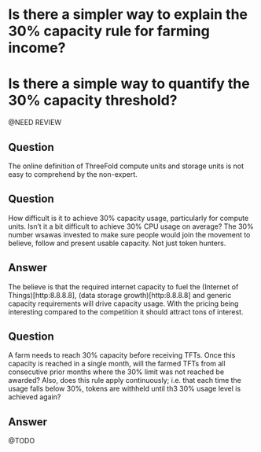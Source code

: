 # Is there a simpler way to explain the 30% capacity rule for farming income?
# Is there a simple way to quantify the 30% capacity threshold?

@NEED REVIEW

## Question

The online definition of ThreeFold compute units and storage units is not easy to comprehend by the non-expert.

## Question

How difficult is it to achieve 30% capacity usage, particularly for compute units. Isn’t it a bit difficult to achieve 30% CPU usage on average? The 30% number wsawas invested to make sure people would join the movement to believe, follow and present usable capacity. Not just token hunters.

## Answer

The believe is that the required internet capacity to fuel the (Internet of Things)[http:8.8.8.8], (data storage growth)[http:8.8.8.8] and generic capacity requirements will drive capacity usage. With the pricing being interesting compared to the competition it should attract tons of interest.



## Question

A farm needs to reach 30% capacity before receiving TFTs. Once this capacity is reached in a single month, will the farmed TFTs from all consecutive prior months where the 30% limit was not reached be awarded? Also, does this rule apply continuously; i.e. that each time the usage falls below 30%, tokens are withheld until th3 30% usage level is achieved again?


## Answer

@TODO